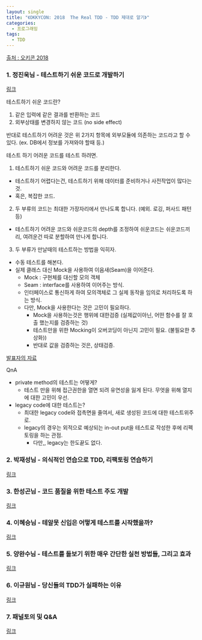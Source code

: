 ```yaml
---
layout: single
title: "《OKKYCON: 2018  The Real TDD - TDD 제대로 알기》"
categories: 
  - 프로그래밍
tags:
  - TDD
---
```


[출처 : 오키콘 2018](https://okky.kr/article/538114)

### 1. 정진욱님 - 테스트하기 쉬운 코드로 개발하기 
[링크](https://youtu.be/Cz_a2gQp63c)

테스트하기 쉬운 코드란?
1. 같은 입력에 같은 결과를 반환하는 코드
2. 외부상태를 변경하지 않는 코드 (no side effect)

반대로 테스트하기 어려운 것은 위 2가지 항목에 외부모듈에 의존하는 코드라고 할 수 있다.
(ex. DB에서 정보를 가져와야 할때 등.)

테스트 하기 어려운 코드를 테스트 하려면.
1. 테스트하기 쉬운 코드와 어려운 코드를 분리한다.
  * 테스트하기 어렵다는건, 테스트하기 위해 데이터를 준비하거나 사전작업이 많다는 것.
  * 혹은, 복잡한 코드.
2. 두 부류의 코드는 최대한 가장자리에서 만나도록 합니다. (예외. 로깅, 퍼사드 패턴 등)
  * 테스트하기 어려운 코드와 쉬운코드의 depth를 조정하여 쉬운코드는 쉬운코드끼리, 여려운건 따로 분할하여 만나게 합니다.
3. 두 부류가 만날때의 테스트하는 방법을 익히자.
  * 수동 테스트를 해본다.
  * 실제 클래스 대신 Mock을 사용하여 이음새(Seam)을 이어준다.
    * Mock : 구현체를 대신할 모의 객체
    * Seam : interface를 사용하여 이어주는 방식.
    * 인터페이스로 통신하게 하여 모의객체로 그 실제 동작을 임의로 처리하도록 하는 방식.
    * 다만, Mock을 사용한다는 것은 고민이 필요하다.
      * Mock을 사용하는것은 행위에 대한검증 (실제값이아닌, 어떤 함수를 잘 호출 했는지를 검증하는 것)
      * 테스트만을 위한 Mocking이 오버코딩이 아닌지 고민이 필요. (불필요한 추상화))
      * 반대로 값을 검증하는 것은, 상태검증.

[발표자의 자료](http://jwchung.github.io/testing-oh-my)

QnA
* private method의 테스트는 어떻게?
  * 테스트 만을 위해 접근권한을 열면 되려 유연성을 잃게 된다. 무엇을 위해 열지에 대한 고민이 우선.
* legacy code에 대한 테스트는?
  * 최대한 legacy code와 접촉면을 줄여서, 새로 생성된 코드에 대한 테스트위주로.
  * legacy의 경우는 외적으로 예상되는 in-out put을 테스트로 작성한 후에 리펙토링을 하는 관점.
    * 다만,, legacy는 한도끝도 없다.

### 2. 박재성님 - 의식적인 연습으로 TDD, 리팩토링 연습하기
[링크](https://youtu.be/cVxqrGHxutU)

### 3. 한성곤님 - 코드 품질을 위한 테스트 주도 개발
[링크](https://youtu.be/dC2NIjTsH8E)

### 4. 이혜승님 - 테알못 신입은 어떻게 테스트를 시작했을까?
[링크](https://youtu.be/1bTIMHsUeIk)

### 5. 양완수님 - 테스트를 돌보기 위한 매우 간단한 실천 방법들, 그리고 효과
[링크](https://youtu.be/KXxPzokPpbc)

### 6. 이규원님 - 당신들의 TDD가 실패하는 이유
[링크](https://youtu.be/UttzAcbuk5k)

### 7. 패널토의 및 Q&A
[링크](https://youtu.be/Fal7o_BdaJk)
